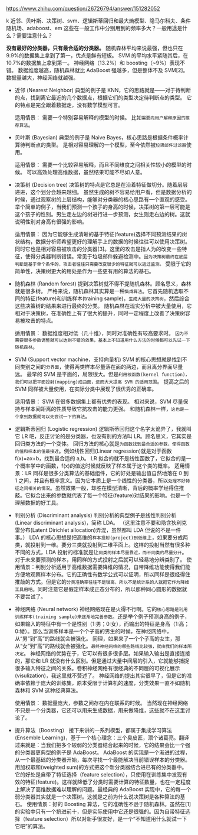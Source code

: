 https://www.zhihu.com/question/26726794/answer/151282052

k 近邻、贝叶斯、决策树、svm、逻辑斯蒂回归和最大熵模型、隐马尔科夫、条件随机场、adaboost、em 这些在一般工作中分别用到的频率多大？一般用途是什么？需要注意什么？

**没有最好的分类器，只有最合适的分类器。**
随机森林平均来说最强，但也只在 9.9%的数据集上拿到了第一，优点是鲜有短板。
SVM 的平均水平紧随其后，在 10.7%的数据集上拿到第一。
神经网络（13.2%）和 boosting（~9%）表现不错。
数据维度越高，随机森林就比 AdaBoost 强越多，但是整体不及 SVM[2]。
数据量越大，神经网络就越强。

- 近邻 (Nearest Neighbor)
  典型的例子是 KNN，它的思路就是——对于待判断的点，找到离它最近的几个数据点，根据它们的类型决定待判断点的类型。
  它的特点是完全跟着数据走，没有数学模型可言。

  适用情景：
  需要一个特别容易解释的模型的时候。
  比如`需要向用户解释原因的推荐算法`。

- 贝叶斯 (Bayesian)
  典型的例子是 Naive Bayes，核心思路是根据条件概率计算待判断点的类型。
  是相对容易理解的一个模型，至今依然被`垃圾邮件过滤器`使用。

  适用情景：
  需要一个比较容易解释，而且不同维度之间相关性较小的模型的时候。
  可以高效处理高维数据，虽然结果可能不尽如人意。

- 决策树 (Decision tree)
  决策树的特点是它总是在沿着特征做切分。随着层层递进，这个划分会越来越细。
  虽然生成的树不容易给用户看，但是数据分析的时候，通过观察树的上层结构，能够对分类器的核心思路有一个直观的感受。
  举个简单的例子，当我们预测一个孩子的身高的时候，决策树的第一层可能是这个孩子的性别。男生走左边的树进行进一步预测，女生则走右边的树。这就说明性别对身高有很强的影响。

  适用情景：
  因为它能够生成清晰的基于特征(feature)选择不同预测结果的树状结构，数据分析师希望更好的理解手上的数据的时候往往可以使用决策树。
  同时它也是相对容易被攻击的分类器[3]。这里的攻击是指人为的改变一些特征，使得分类器判断错误。常见于垃圾邮件躲避检测中。`因为决策树最终在底层判断是基于单个条件的，攻击者往往只需要改变很少的特征就可以逃过监测。`
  受限于它的简单性，决策树更大的用处是作为一些更有用的算法的基石。

- 随机森林 (Random forest)
  提到决策树就不得不提随机森林。顾名思义，森林就是很多树。
  严格来说，随机森林其实算是一种`集成算法`。它首先随机选取不同的特征(feature)和训练样本(training sample)，`生成大量的决策树`，然后综合这些决策树的结果来进行最终的分类。
  随机森林在现实分析中被大量使用，它相对于决策树，在准确性上有了很大的提升，同时一定程度上改善了决策树容易被攻击的特点。

  适用情景：
  数据维度相对低（几十维），同时对准确性有较高要求时。
  `因为不需要很多参数调整就可以达到不错的效果，基本上不知道用什么方法的时候都可以先试一下随机森林`。

- SVM (Support vector machine，支持向量机)
  SVM 的核心思想就是找到不同类别之间的`分界面`，使得两类样本尽量落在面的两边，而且离分界面尽量远。
  最早的 SVM 是平面的，局限很大。但是`利用核函数(kernel function)，我们可以把平面投射(mapping)成曲面，进而大大提高 SVM 的适用范围`。
  提高之后的 SVM 同样被大量使用，在实际分类中展现了很优秀的正确率。

  适用情景：
  SVM 在很多数据集上都有优秀的表现。
  相对来说，SVM 尽量保持与样本间距离的性质导致它抗攻击的能力更强。
  和随机森林一样，`这也是一个拿到数据就可以先尝试一下的算法`。

- 逻辑斯蒂回归 (Logistic regression)
  逻辑斯蒂回归这个名字太诡异了，我就叫它 LR 吧，反正讨论的是分类器，也没有别的方法叫 LR。顾名思义，它其实是回归类方法的一个变体。
  回归方法的核心就是`为函数找到最合适的参数，使得函数的值和样本的值最接近`。例如线性回归(Linear regression)就是对于函数 f(x)=ax+b，找到最合适的 a,b。
  LR 拟合的就不是线性函数了，它拟合的是一个概率学中的函数，f(x)的值这时候就反映了样本属于这个类的概率。
  适用情景：LR 同样是很多分类算法的基础组件，它的好处是输出值自然地落在 0 到 1 之间，并且有概率意义。因为它本质上是一个线性的分类器，所以`处理不好特征之间相关的情况`。虽然效果一般，却胜在模型清晰，背后的概率学经得住推敲。它拟合出来的参数就代表了每一个特征(feature)对结果的影响。也是一个理解数据的好工具。

- 判别分析 (Discriminant analysis)
  判别分析的典型例子是线性判别分析(Linear discriminant analysis)，简称 LDA。
  （这里注意不要和隐含狄利克雷分布(Latent Dirichlet allocation)弄混，虽然都叫 LDA 但说的不是一件事。）
  LDA 的核心思想是把高维的`样本投射(project)到低维`上，如果要分成两类，就投射到一维。要分三类就投射到二维平面上。这样的投射当然有很多种不同的方式，LDA 投射的标准就是让`同类的样本尽量靠近，而不同类的尽量分开`。对于未来要预测的样本，用同样的方式投射之后就可以轻易地分辨类别了。
  使用情景：判别分析适用于高维数据需要降维的情况，自带降维功能使得我们能方便地观察样本分布。它的正确性有数学公式可以证明，所以同样是很经得住推敲的方式。但是它的`分类准确率往往不是很高，所以不是统计系的人就把它作为降维工具用吧`。同时注意它是假定样本成正态分布的，所以那种同心圆形的数据就不要尝试了。

- 神经网络 (Neural network)
  神经网络现在是火得不行啊。它的`核心思路是利用训练样本(training sample)来逐渐地完善参数`。还是举个例子预测身高的例子，如果输入的特征中有一个是性别（1:男；0:女），而输出的特征是身高（1:高；0:矮）。那么当训练样本是一个个子高的男生的时候，在神经网络中，从“男”到“高”的路线就会被强化。
  同理，如果来了一个个子高的女生，那从“女”到“高”的路线就会被强化。`最终神经网络的哪些路线比较强，就由我们的样本所决定`。
  神经网络的优势在于，它可以有很多很多层。如果输入输出是直接连接的，那它和 LR 就没有什么区别。但是通过大量中间层的引入，它就能够捕捉很多输入特征之间的关系。卷积神经网络有很经典的不同层的可视化展示(visulization)，我这里就不赘述了。
  神经网络的提出其实很早了，但是它的准确率依赖于庞大的训练集，原本受限于计算机的速度，分类效果一直不如随机森林和 SVM 这种经典算法。

  使用情景：
  数据量庞大，参数之间存在内在联系的时候。
  当然现在神经网络不只是一个分类器，它还可以用来生成数据，用来做降维，这些就不在这里讨论了。

- 提升算法（Boosting）
  接下来讲的一系列模型，都属于集成学习算法(Ensemble Learning)，基于一个核心理念：三个臭皮匠，顶个诸葛亮。翻译过来就是：当我们把多个较弱的分类器结合起来的时候，它的结果会比一个强的分类器更典型的例子是 AdaBoost。
  AdaBoost 的实现是一个渐进的过程，从一个最基础的分类器开始，每次寻找一个最能解决当前错误样本的分类器。用加权取和(weighted sum)的方式把这个新分类器结合进已有的分类器中。它的好处是自带了特征选择（feature selection），只使用在训练集中发现有效的特征(feature)。这样就降低了分类时需要计算的特征数量，也在一定程度上解决了高维数据难以理解的问题。最经典的 AdaBoost 实现中，它的每一个弱分类器其实就是一个决策树。这就是之前为什么说决策树是各种算法的基石。
  使用情景：好的 Boosting 算法，它的准确性不逊于随机森林。虽然在[1]的实验中只有一个挤进前十，但是实际使用中它还是很强的。因为自带特征选择（feature selection）所以对新手很友好，是一个“不知道用什么就试一下它吧”的算法。
